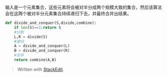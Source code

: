 输入是一个元素集合，这些元素将会被对半分成两个规模大致的集合，然后该算法会在这两个被对半分元素集合持续递归下去，并最终合并出结果。
```py
def divide_and_conquer(S,divide,combine):
	if len(S)==1:return S
	#分割
	L,R = divide(S)
	#递归
	A = divide_and_conquer(L)
	B = divide_and_conquer(R)
	#合并
	return combine(A,B)
```


> Written with [StackEdit](https://stackedit.io/).
<!--stackedit_data:
eyJoaXN0b3J5IjpbLTE2MjU5OTEzNzNdfQ==
-->